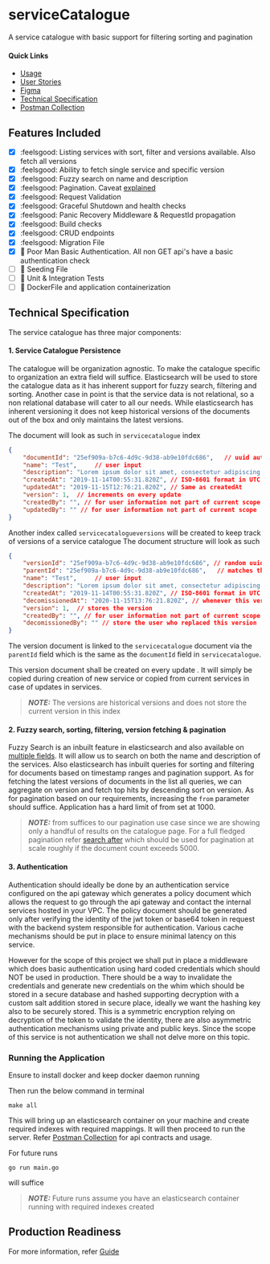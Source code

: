 # serviceCatalogue
A service catalogue with basic support for filtering sorting and pagination

#### **Quick Links**

- [Usage](#running-the-application)
- [User Stories](https://docs.google.com/document/d/1mSUxHGgqKK7xKgIBs9irV_5po_tuqZrHvSRJZ6LhzrU/edit)
- [Figma](https://www.figma.com/design/zeaWiePnc3OCe34I4oZbzN/Service-Card-List?node-id=0-1&t=dnxSHj6txsZ4x4Is-0)
- [Technical Specification](#technical-specification)
- [Postman Collection](https://api.postman.com/collections/37722834-94e0d2f9-e65d-4e35-b5a8-310dcf21fc02?access_key=PMAT-01J5NN4SE7HJZXKA6N3M7EXGRX)


## Features Included
- [x] :feelsgood: Listing services with sort, filter and versions available. Also fetch all versions
- [x] :feelsgood: Ability to fetch single service and specific version
- [x] :feelsgood: Fuzzy search on name and description
- [x] :feelsgood: Pagination. Caveat [explained](#2-fuzzy-search-sorting-filtering-version-fetching--pagination)
- [x] :feelsgood: Request Validation
- [x] :feelsgood: Graceful Shutdown and health checks
- [x] :feelsgood: Panic Recovery Middleware & RequestId propagation
- [x] :feelsgood: Build checks
- [x] :feelsgood: CRUD endpoints
- [x] :feelsgood: Migration File
- [x] :see_no_evil: Poor Man Basic Authentication. All non GET api's have a basic authentication check
- [ ] :hear_no_evil: Seeding File
- [ ] :hear_no_evil: Unit & Integration Tests
- [ ] :hear_no_evil: DockerFile and application containerization

## Technical Specification
The service catalogue has three major components:

#### 1. Service Catalogue Persistence
The catalogue will be organization agnostic. To make the catalogue specific to organization an extra field will suffice. Elasticsearch will be used to store the catalogue data as it has inherent support for fuzzy search, filtering and sorting. Another case in point is that the service data is not relational, so a non relational database will cater to all our needs. While elasticsearch has inherent versioning it does not keep historical versions of the documents out of the box and only maintains the latest versions.

The document will look as such in `servicecatalogue` index
```json
{
    "documentId": "25ef909a-b7c6-4d9c-9d38-ab9e10fdc686",   // uuid auto-generated 
    "name": "Test",     // user input
    "description": "Lorem ipsum dolor sit amet, consectetur adipiscing elit", // user input
    "createdAt": "2019-11-14T00:55:31.820Z", // ISO-8601 format in UTC to avoid timezone issues
    "updatedAt": "2019-11-15T12:76:21.820Z", // Same as createdAt
    "version": 1,  // increments on every update
    "createdBy": "", // for user information not part of current scope
    "updatedBy": "" // for user information not part of current scope
}
```

<!-- A custom versioning strategy will be used to enable fetching of historical version. An extra field version will be added to the document and stores in the same index. Updates will simple create a copy of the document with updated fields and version. Since this is a service catalogue versions of a document is not expected to be large but for large volumes of versioned documents, we can consider moving older versions to a different index to optimize performance. -->
Another index called `servicecatalogueversions` will be created to keep track of versions of a service catalogue
The document structure will look as such
```json
{
    "versionId": "25ef909a-b7c6-4d9c-9d38-ab9e10fdc686", // random uuid identifier for this document
    "parentId": "25ef909a-b7c6-4d9c-9d38-ab9e10fdc686",   // matches the document in service catalogue above
    "name": "Test",     // user input
    "description": "Lorem ipsum dolor sit amet, consectetur adipiscing elit", // user input
    "createdAt": "2019-11-14T00:55:31.820Z", // ISO-8601 format in UTC to avoid timezone issues
    "decomissionedAt": "2020-11-15T13:76:21.820Z", // whenever this version was replaced by a new one
    "version": 1,  // stores the version
    "createdBy": "", // for user information not part of current scope
    "decomissionedBy": "" // store the user who replaced this version
}
```

The version document is linked to the `servicecatalogue` document via the `parentId` field which is the same as the `documentId` field in `servicecatalogue`.

This version document shall be created on every update . It will simply be copied during creation of new service or copied from current services in case of updates in services.

> **_NOTE:_** The versions are historical versions and does not store the current version in this index

#### 2. Fuzzy search, sorting, filtering, version fetching & pagination
Fuzzy Search is an inbuilt feature in elasticsearch and also available on [multiple fields](https://www.elastic.co/guide/en/elasticsearch/guide/current/fuzzy-match-query.html). It will allow us to search on both the name and description of the services. 
Also elasticsearch has inbuilt queries for sorting and filtering for documents based on timestamp ranges and pagination support.
As for fetching the latest versions of documents in the list all queries, we can aggregate on version and fetch top hits by 
descending sort on version.
As for pagination based on our requirements, increasing the `from` parameter should suffice. Application has a hard limit of from set at 1000.

> **_NOTE:_**  from suffices to our pagination use case since we are showing only a handful of results on the catalogue page. For a full fledged pagination refer [search after](https://www.elastic.co/guide/en/elasticsearch/reference/current/paginate-search-results.html#search-after) which should be used for pagination at scale roughly if the document count exceeds 5000.

#### 3. Authentication 

Authentication should ideally be done by an authentication service configured on the api gateway which generates a policy document which allows the request to go through the api gateway and contact the internal services hosted in your VPC. The policy document should be generated only after verifying the identity of the jwt token or base64 token in request with the backend system responsible for authentication. Various cache mechanisms should be put in place to ensure minimal latency on this service.

However for the scope of this project we shall put in place a middleware which does basic authentication using hard coded credentials which should NOT be used in production. There should be a way to invalidate the credentials and generate new credentials on the whim which should be stored in a secure database and hashed supporting decryption with a custom salt addition stored in secure place, ideally we want the hashing key also to be securely stored. This is a symmetric encryption relying on decryption of the token to validate the identity, there are also asymmetric authentication mechanisms using private and public keys. Since the scope of this service is not authentication we shall not delve more on this topic.


### Running the Application
Ensure to install docker and keep docker daemon running

Then run the below command in terminal
```
make all
```

This will bring up an elasticsearch container on your machine and create required indexes with required mappings. It will then proceed to run the server. Refer [Postman Collection](https://api.postman.com/collections/37722834-94e0d2f9-e65d-4e35-b5a8-310dcf21fc02?access_key=PMAT-01J5NN4SE7HJZXKA6N3M7EXGRX) for api contracts and usage.


For future runs
```
go run main.go
```

will suffice

>**_NOTE:_** Future runs assume you have an elasticsearch container running with required indexes created

## Production Readiness
For more information, refer [Guide](docs/production_readiness.md)
